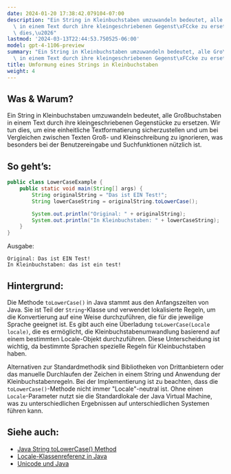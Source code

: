 ```yaml
---
date: 2024-01-20 17:38:42.079104-07:00
description: "Ein String in Kleinbuchstaben umzuwandeln bedeutet, alle Gro\xDFbuchstaben\
  \ in einem Text durch ihre kleingeschriebenen Gegenst\xFCcke zu ersetzen. Wir tun\
  \ dies,\u2026"
lastmod: '2024-03-13T22:44:53.750525-06:00'
model: gpt-4-1106-preview
summary: "Ein String in Kleinbuchstaben umzuwandeln bedeutet, alle Gro\xDFbuchstaben\
  \ in einem Text durch ihre kleingeschriebenen Gegenst\xFCcke zu ersetzen."
title: Umformung eines Strings in Kleinbuchstaben
weight: 4
---
```


## Was & Warum?

Ein String in Kleinbuchstaben umzuwandeln bedeutet, alle Großbuchstaben in einem Text durch ihre kleingeschriebenen Gegenstücke zu ersetzen. Wir tun dies, um eine einheitliche Textformatierung sicherzustellen und um bei Vergleichen zwischen Texten Groß- und Kleinschreibung zu ignorieren, was besonders bei der Benutzereingabe und Suchfunktionen nützlich ist.

## So geht’s:

```java
public class LowerCaseExample {
    public static void main(String[] args) {
        String originalString = "Das ist EIN Test!";
        String lowerCaseString = originalString.toLowerCase();

        System.out.println("Original: " + originalString);
        System.out.println("In Kleinbuchstaben: " + lowerCaseString);
    }
}
```

Ausgabe:

```
Original: Das ist EIN Test!
In Kleinbuchstaben: das ist ein test!
```

## Hintergrund:

Die Methode `toLowerCase()` in Java stammt aus den Anfangszeiten von Java. Sie ist Teil der `String`-Klasse und verwendet lokalisierte Regeln, um die Konvertierung auf eine Weise durchzuführen, die für die jeweilige Sprache geeignet ist. Es gibt auch eine Überladung `toLowerCase(Locale locale)`, die es ermöglicht, die Kleinbuchstabenumwandlung basierend auf einem bestimmten Locale-Objekt durchzuführen. Diese Unterscheidung ist wichtig, da bestimmte Sprachen spezielle Regeln für Kleinbuchstaben haben.

Alternativen zur Standardmethodik sind Bibliotheken von Drittanbietern oder das manuelle Durchlaufen der Zeichen in einem String und Anwendung der Kleinbuchstabenregeln. Bei der Implementierung ist zu beachten, dass die `toLowerCase()`-Methode nicht immer "Locale"-neutral ist. Ohne einen `Locale`-Parameter nutzt sie die Standardlokale der Java Virtual Machine, was zu unterschiedlichen Ergebnissen auf unterschiedlichen Systemen führen kann.

## Siehe auch:

- [Java String toLowerCase() Method](https://docs.oracle.com/en/java/javase/17/docs/api/java.base/java/lang/String.html#toLowerCase())
- [Locale-Klassenreferenz in Java](https://docs.oracle.com/en/java/javase/17/docs/api/java.base/java/util/Locale.html)
- [Unicode und Java](https://docs.oracle.com/en/java/javase/17/docs/api/java.base/java/lang/Character.html)
